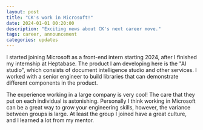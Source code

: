 ```yaml
---
layout: post
title: "CK's work in Microsoft!"
date: 2024-01-01 00:20:00
description: "Exciting news about CK's next career move."
tags: career, announcement
categories: updates
---
```

I started joining Microsoft as a front-end intern starting 2024, after I finished my internship at Heptabase.
The product I am developing here is the "AI studio", which consists of document intelligence studio and other services. I worked with a senior engineer to build libraries that can demonstrate different components in the product. 

The experience working in a large company is very cool! The care that they put on each individual is astonishing. Personally I think working in Microsoft can be a great way to grow your engineering skills, however, the variance between groups is large. At least the group I joined have a great culture, and I learned a lot from my mentor. 


